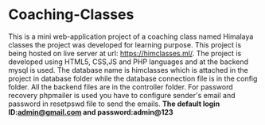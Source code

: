 # Coaching-Classes
This is a mini web-application project of a coaching class named Himalaya classes the project was developed for learning purpose.
This project is being hosted on live server at url: https://himclasses.ml/.
The project is developed using HTML5, CSS,JS and PHP languages and at the backend mysql is used.
The database name is himclasses which is attached in the project in database folder while the database connection file is in the config folder.
All the backend files are in the controller folder.
For password recovery phpmailer is used you have to configure sender's email and password in resetpswd file to send the emails.
<b>The default login ID:admin@gmail.com and password:admin@123</b>
